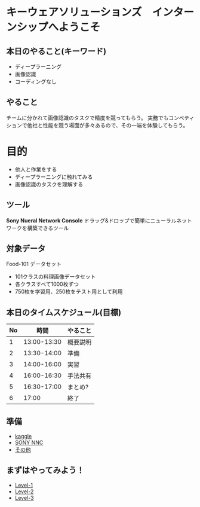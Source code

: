 # キーウェアソリューションズ　インターンシップへようこそ

## 本日のやること(キーワード)
- ディープラーニング
- 画像認識
- コーディングなし

## やること
チームに分かれて画像認識のタスクで精度を競ってもらう。
実務でもコンペティションで他社と性能を競う場面が多々あるので、その一端を体験してもらう。

# 目的
- 他人と作業をする
- ディープラーニングに触れてみる
- 画像認識のタスクを理解する

## ツール
**Sony Nueral Network Console**
ドラッグ&ドロップで簡単にニューラルネットワークを構築できるツール

## 対象データ
Food-101 データセット
- 101クラスの料理画像データセット
- 各クラスすべて1000枚ずつ
- 750枚を学習用、250枚をテスト用として利用

## 本日のタイムスケジュール(目標)
|No |    時間     | やること |
|---|-------------|----------|
| 1 | 13:00-13:30 | 概要説明 |
| 2 | 13:30-14:00 | 準備     |
| 3 | 14:00-16:00 | 実習     |
| 4 | 16:00-16:30 | 手法共有 |
| 5 | 16:30-17:00 | まとめ?  |
| 6 | 17:00       | 終了     |

## 準備
- [kaggle](./kaggle.html)
- [SONY NNC](./sony_nnc.html)
- [その他](./kaggle.html)

## まずはやってみよう！
- [Level-1](./level-1/index.html)
- [Level-2](./level-2/index.html)
- [Level-3](./level-3/index.html)

